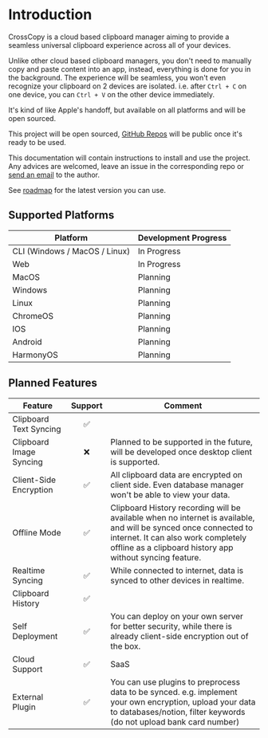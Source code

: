 # Introduction

CrossCopy is a cloud based clipboard manager aiming to provide a seamless universal clipboard experience across all of your devices.

Unlike other cloud based clipboard managers, you don't need to manually copy and paste content into an app, instead, everything is done for you in the background.
The experience will be seamless, you won't even recognize your clipboard on 2 devices are isolated. i.e. after `Ctrl + C` on one device, you can `Ctrl + V` on the other device immediately.

It's kind of like Apple's handoff, but available on all platforms and will be open sourced.

This project will be open sourced, [GitHub Repos](https://github.com/CrossCopy) will be public once it's ready to be used.

This documentation will contain instructions to install and use the project. Any advices are welcomed, leave an issue in the corresponding repo or [send an email](mailto:huakun.shen@crosscopy.io) to the author.

See [roadmap](./roadmap) for the latest version you can use.

## Supported Platforms

| Platform                      | Development Progress |
| ----------------------------- | -------------------- |
| CLI (Windows / MacOS / Linux) | In Progress          |
| Web                           | In Progress          |
| MacOS                         | Planning             |
| Windows                       | Planning             |
| Linux                         | Planning             |
| ChromeOS                      | Planning             |
| IOS                           | Planning             |
| Android                       | Planning             |
| HarmonyOS                     | Planning             |

## Planned Features

| Feature                 | Support | Comment                                                                                                                                                                                                             |
| ----------------------- | :-----: | ------------------------------------------------------------------------------------------------------------------------------------------------------------------------------------------------------------------- |
| Clipboard Text Syncing  |   ✅    |                                                                                                                                                                                                                     |
| Clipboard Image Syncing |   ❌    | Planned to be supported in the future, will be developed once desktop client is supported.                                                                                                                          |
| Client-Side Encryption  |   ✅    | All clipboard data are encrypted on client side. Even database manager won't be able to view your data.                                                                                                             |
| Offline Mode            |   ✅    | Clipboard History recording will be available when no internet is available, and will be synced once connected to internet. It can also work completely offline as a clipboard history app without syncing feature. |
| Realtime Syncing        |   ✅    | While connected to internet, data is synced to other devices in realtime.                                                                                                                                           |
| Clipboard History       |   ✅    |                                                                                                                                                                                                                     |
| Self Deployment         |   ✅    | You can deploy on your own server for better security, while there is already client-side encryption out of the box.                                                                                                |
| Cloud Support           |   ✅    | SaaS                                                                                                                                                                                                                |
| External Plugin         |   ✅    | You can use plugins to preprocess data to be synced. e.g. implement your own encryption, upload your data to databases/notion, filter keywords (do not upload bank card number)                                     |
